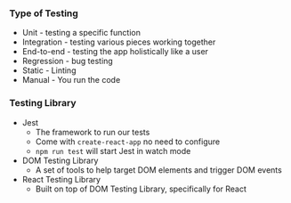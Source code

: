 ### Type of Testing
* Unit - testing a specific function
* Integration - testing various pieces working together
* End-to-end - testing the app holistically like a user
* Regression - bug testing
* Static - Linting
* Manual - You run the code

### Testing Library
* Jest
  * The framework to run our tests
  * Come with `create-react-app` no need to configure
  * `npm run test` will start Jest in watch mode
* DOM Testing Library
  * A set of tools to help target DOM elements and trigger DOM events
* React Testing Library
  * Built on top of DOM Testing Library, specifically for React